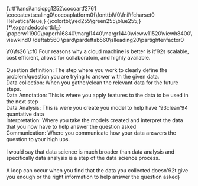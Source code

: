 {\rtf1\ansi\ansicpg1252\cocoartf2761
\cocoatextscaling0\cocoaplatform0{\fonttbl\f0\fnil\fcharset0 HelveticaNeue;}
{\colortbl;\red255\green255\blue255;}
{\*\expandedcolortbl;;}
\paperw11900\paperh16840\margl1440\margr1440\vieww11520\viewh8400\viewkind0
\deftab560
\pard\pardeftab560\slleading20\partightenfactor0

\f0\fs26 \cf0 Four reasons why a cloud machine is better is it\'92s scalable, cost efficient, allows for collaboratoin, and highly available.\
\
Question definition: The step where you work to clearly define the problem/question you are trying to answer with the given data.\
Data collection: When you gather/clean the relevant data for the future steps.\
Data Annotation: This is where you apply features to the data to be used in the next step\
Data Analysis: This is were you create you model to help have \'93clean\'94 quantative data\
Interpretation: Where you take the models created and interpret the data that you now have to help answer the question asked\
Communication: Where you communicate how your data answers the question to your high ups.\
\
I would say that data science is much broader than data analysis and specifically data analysis is a step of the data science process.\
\
A loop can occur when you find that the data you collected doesn\'92t give you enough or the right information to help answer the question asked}